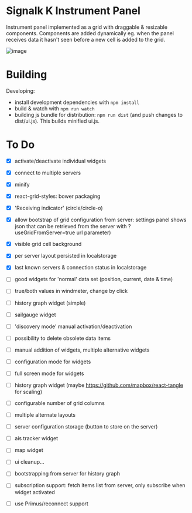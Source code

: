 Signalk K Instrument Panel
===============

Instrument panel implemented as a grid with draggable &amp; resizable components. Components are added dynamically eg. when the panel receives data it hasn't seen before a new cell is added to the grid.

![image](https://cloud.githubusercontent.com/assets/1049678/7094488/616bab4c-dfca-11e4-9c0b-eb1d4398f097.png)



Building
================
Developing: 
- install development dependencies with `npm install`
- build & watch with `npm run watch`
- building js bundle for distribution: `npm run dist` (and push changes to dist/ui.js). This builds minified ui.js.


To Do
=================
- [x] activate/deactivate individual widgets
- [x] connect to multiple servers
- [x] minify 
- [x] react-grid-styles: bower packaging  
- [x] 'Receiving indicator' (circle/circle-o)
- [x] allow bootstrap of grid configuration from server: settings panel shows json that can be retrieved from the server with ?useGridFromServer=true url parameter)
- [x] visible grid cell background
- [x] per server layout persisted in localstorage
- [x] last known servers & connection status in localstorage

- [ ] good widgets for 'normal' data set (position, current, date & time)
- [ ] true/both values in windmeter, change by click
- [ ] history graph widget (simple)
- [ ] sailgauge widget
- [ ] 'discovery mode' manual activation/deactivation
- [ ] possibility to delete obsolete data items
- [ ] manual addition of widgets, multiple alternative widgets
- [ ] configuration mode for widgets
- [ ] full screen mode for widgets
- [ ] history graph widget (maybe https://github.com/mapbox/react-tangle for scaling)
- [ ] configurable number of grid columns
- [ ] multiple alternate layouts
- [ ] server configuration storage (button to store on the server)
- [ ] ais tracker widget
- [ ] map widget
- [ ] ui cleanup...
- [ ] bootstrapping from server for history graph

- [ ] subscription support: fetch items list from server, only subscribe when widget activated
- [ ] use Primus/reconnect support
